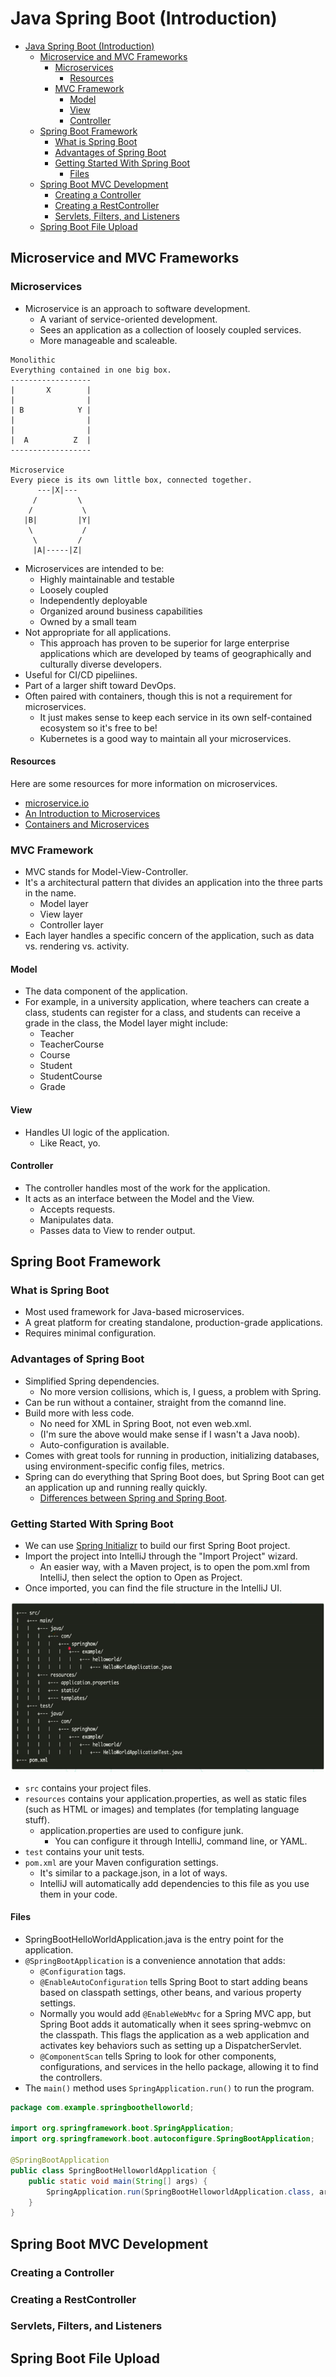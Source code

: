 # Java Spring Boot (Introduction)

- [Java Spring Boot (Introduction)](#java-spring-boot-introduction)
  - [Microservice and MVC Frameworks](#microservice-and-mvc-frameworks)
    - [Microservices](#microservices)
      - [Resources](#resources)
    - [MVC Framework](#mvc-framework)
      - [Model](#model)
      - [View](#view)
      - [Controller](#controller)
  - [Spring Boot Framework](#spring-boot-framework)
    - [What is Spring Boot](#what-is-spring-boot)
    - [Advantages of Spring Boot](#advantages-of-spring-boot)
    - [Getting Started With Spring Boot](#getting-started-with-spring-boot)
      - [Files](#files)
  - [Spring Boot MVC Development](#spring-boot-mvc-development)
    - [Creating a Controller](#creating-a-controller)
    - [Creating a RestController](#creating-a-restcontroller)
    - [Servlets, Filters, and Listeners](#servlets-filters-and-listeners)
  - [Spring Boot File Upload](#spring-boot-file-upload)

## Microservice and MVC Frameworks

### Microservices

- Microservice is an approach to software development.
  - A variant of service-oriented development.
  - Sees an application as a collection of loosely coupled services.
  - More manageable and scaleable.

```
Monolithic
Everything contained in one big box.
------------------
|       X        |
|                |
| B            Y |
|                |
|                |
|  A          Z  |
------------------

Microservice
Every piece is its own little box, connected together.
      ---|X|---
     /         \
    /           \
   |B|         |Y|
    \           /
     \         /
     |A|-----|Z|
```

- Microservices are intended to be:
  - Highly maintainable and testable
  - Loosely coupled
  - Independently deployable
  - Organized around business capabilities
  - Owned by a small team
- Not appropriate for all applications.
  - This approach has proven to be superior for large enterprise applications which are developed by teams of geographically and culturally diverse developers.
- Useful for CI/CD pipeliines.
- Part of a larger shift toward DevOps.
- Often paired with containers, though this is not a requirement for microservices.
  - It just makes sense to keep each service in its own self-contained ecosystem so it's free to be!
  - Kubernetes is a good way to maintain all your microservices.

#### Resources

Here are some resources for more information on microservices.

- [microservice.io](https://microservices.io/)
- [An Introduction to Microservices](https://opensource.com/resources/what-are-microservices)
- [Containers and Microservices](https://opensource.com/business/14/12/containers-microservices-and-orchestrating-whole-symphony)

### MVC Framework

- MVC stands for Model-View-Controller.
- It's a architectural pattern that divides an application into the three parts in the name.
  - Model layer
  - View layer
  - Controller layer
- Each layer handles a specific concern of the application, such as data vs. rendering vs. activity.

#### Model

- The data component of the application.
- For example, in a university application, where teachers can create a class, students can register for a class, and students can receive a grade in the class, the Model layer might include:
  - Teacher
  - TeacherCourse
  - Course
  - Student
  - StudentCourse
  - Grade

#### View

- Handles UI logic of the application.
  - Like React, yo.

#### Controller

- The controller handles most of the work for the application.
- It acts as an interface between the Model and the View.
  - Accepts requests.
  - Manipulates data.
  - Passes data to View to render output.

## Spring Boot Framework

### What is Spring Boot

- Most used framework for Java-based microservices.
- A great platform for creating standalone, production-grade applications.
- Requires minimal configuration.

### Advantages of Spring Boot

- Simplified Spring dependencies.
  - No more version collisions, which is, I guess, a problem with Spring.
- Can be run without a container, straight from the comannd line.
- Build more with less code.
  - No need for XML in Spring Boot, not even web.xml.
  - (I'm sure the above would make sense if I wasn't a Java noob).
  - Auto-configuration is available.
- Comes with great tools for running in production, initializing databases, using environment-specific config files, metrics.
- Spring can do everything that Spring Boot does, but Spring Boot can get an application up and running really quickly.
  - [Differences between Spring and Spring Boot](https://www.educba.com/spring-vs-spring-boot/).

### Getting Started With Spring Boot

- We can use [Spring Initializr](https://start.spring.io/) to build our first Spring Boot project.
- Import the project into IntelliJ through the "Import Project" wizard.
  - An easier way, with a Maven project, is to open the pom.xml from IntelliJ, then select the option to Open as Project.
- Once imported, you can find the file structure in the IntelliJ UI.

![File Structure](./media/spring-boot-structure.png)

- `src` contains your project files.
- `resources` contains your application.properties, as well as static files (such as HTML or images) and templates (for templating language stuff).
  - application.properties are used to configure junk.
    - You can configure it through IntelliJ, command line, or YAML.
- `test` contains your unit tests.
- `pom.xml` are your Maven configuration settings.
  - It's similar to a package.json, in a lot of ways.
  - IntelliJ will automatically add dependencies to this file as you use them in your code.

#### Files

- SpringBootHelloWorldApplication.java is the entry point for the application.
- `@SpringBootApplication` is a convenience annotation that adds:
  - `@Configuration` tags.
  - `@EnableAutoConfiguration` tells Spring Boot to start adding beans based on classpath settings, other beans, and various property settings.
  - Normally you would add `@EnableWebMvc` for a Spring MVC app, but Spring Boot adds it automatically when it sees spring-webmvc on the classpath. This flags the application as a web application and activates key behaviors such as setting up a DispatcherServlet.
  - `@ComponentScan` tells Spring to look for other components, configurations, and services in the hello package, allowing it to find the controllers.
- The `main()` method uses `SpringApplication.run()` to run the program.

```java
package com.example.springboothelloworld;

import org.springframework.boot.SpringApplication;
import org.springframework.boot.autoconfigure.SpringBootApplication;

@SpringBootApplication
public class SpringBootHelloworldApplication {
	public static void main(String[] args) {
		SpringApplication.run(SpringBootHelloworldApplication.class, args);
	}
}
```

## Spring Boot MVC Development

### Creating a Controller

### Creating a RestController

### Servlets, Filters, and Listeners

## Spring Boot File Upload
